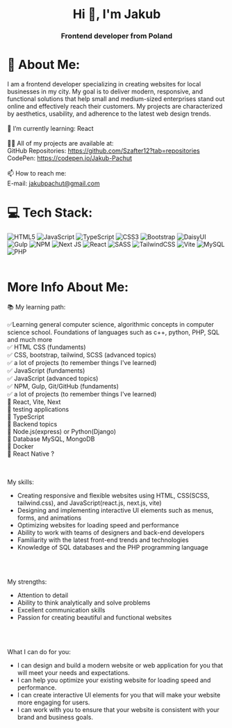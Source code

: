 <h1 align="center">Hi 👋, I'm Jakub</h1>
<h3 align="center">Frontend developer from Poland</h3>

# 💫 About Me:
I am a frontend developer specializing in creating websites for local businesses in my city. My goal is to deliver modern, responsive, and functional solutions that help small and medium-sized enterprises stand out online and effectively reach their customers. My projects are characterized by aesthetics, usability, and adherence to the latest web design trends.
<br><br>
🌱 I’m currently learning: React
<br><br>
👨‍💻 All of my projects are available at: <br>GitHub Repositories: https://github.com/Szafter12?tab=repositories <br> CodePen: https://codepen.io/Jakub-Pachut
<br><br>
📫 How to reach me: <br>E-mail: jakubpachut@gmail.com

# 💻 Tech Stack:
![HTML5](https://img.shields.io/badge/html5-%23E34F26.svg?style=for-the-badge&logo=html5&logoColor=white) ![JavaScript](https://img.shields.io/badge/javascript-%23323330.svg?style=for-the-badge&logo=javascript&logoColor=%23F7DF1E) ![TypeScript](https://img.shields.io/badge/typescript-%23007ACC.svg?style=for-the-badge&logo=typescript&logoColor=white) ![CSS3](https://img.shields.io/badge/css3-%231572B6.svg?style=for-the-badge&logo=css3&logoColor=white) ![Bootstrap](https://img.shields.io/badge/bootstrap-%238511FA.svg?style=for-the-badge&logo=bootstrap&logoColor=white) ![DaisyUI](https://img.shields.io/badge/daisyui-5A0EF8?style=for-the-badge&logo=daisyui&logoColor=white) ![Gulp](https://img.shields.io/badge/GULP-%23CF4647.svg?style=for-the-badge&logo=gulp&logoColor=white) ![NPM](https://img.shields.io/badge/NPM-%23CB3837.svg?style=for-the-badge&logo=npm&logoColor=white) ![Next JS](https://img.shields.io/badge/Next-black?style=for-the-badge&logo=next.js&logoColor=white) ![React](https://img.shields.io/badge/react-%2320232a.svg?style=for-the-badge&logo=react&logoColor=%2361DAFB) ![SASS](https://img.shields.io/badge/SASS-hotpink.svg?style=for-the-badge&logo=SASS&logoColor=white) ![TailwindCSS](https://img.shields.io/badge/tailwindcss-%2338B2AC.svg?style=for-the-badge&logo=tailwind-css&logoColor=white) ![Vite](https://img.shields.io/badge/vite-%23646CFF.svg?style=for-the-badge&logo=vite&logoColor=white) ![MySQL](https://img.shields.io/badge/mysql-%2300000f.svg?style=for-the-badge&logo=mysql&logoColor=white) ![PHP](https://img.shields.io/badge/php-%23777BB4.svg?style=for-the-badge&logo=php&logoColor=white)
<br><br>

# More Info About Me:

📚 My learning path:
<br><br>
✅Learning general computer science, algorithmic concepts in computer science school. Foundations of languages such as c++, python, PHP, SQL and much more
<br>
✅ HTML CSS (fundaments)
<br>
✅ CSS, bootstrap, tailwind, SCSS (advanced topics)
<br>
✅ a lot of projects (to remember things I've learned)
<br>
✅ JavaScript (fundaments)
<br>
✅ JavaScript (advanced topics)
<br>
✅ NPM, Gulp, Git/GitHub (fundaments)
<br>
✅ a lot of projects (to remember things I've learned)
<br>
📄 React, Vite, Next
<br>
📄 testing applications
<br>
📄 TypeScript
<br>
📄 Backend topics
<br>
📄 Node.js(express) or Python(Django)
<br>
📄 Database MySQL, MongoDB
<br>
📄 Docker
<br>
📄 React Native ?

<br><br>
My skills:
<br>
<ul>
  <li>Creating responsive and flexible websites using HTML, CSS(SCSS, tailwind.css), and JavaScript(react.js, next.js, vite)</li>
  <li>Designing and implementing interactive UI elements such as menus, forms, and animations</li>
  <li>Optimizing websites for loading speed and performance</li>
  <li>Ability to work with teams of designers and back-end developers</li>
  <li>Familiarity with the latest front-end trends and technologies</li>
  <li>Knowledge of SQL databases and the PHP programming language</li>
</ul>
<br><br>

My strengths:
<br>
<ul>
  <li>Attention to detail</li>
  <li>Ability to think analytically and solve problems</li>
  <li>Excellent communication skills</li>
  <li>Passion for creating beautiful and functional websites</li>
</ul>
<br><br>

What I can do for you:
<br>
<ul>
  <li>I can design and build a modern website or web application for you that will meet your needs and expectations.</li>
  <li>I can help you optimize your existing website for loading speed and performance.</li>
  <li>I can create interactive UI elements for you that will make your website more engaging for users.</li>
  <li>I can work with you to ensure that your website is consistent with your brand and business goals.</li>
</ul>
<br><br>
